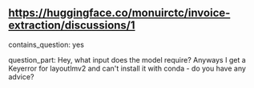 ## https://huggingface.co/monuirctc/invoice-extraction/discussions/1

contains_question: yes

question_part: Hey, what input does the model require? Anyways I get a Keyerror for layoutlmv2 and can't install it with conda - do you have any advice?